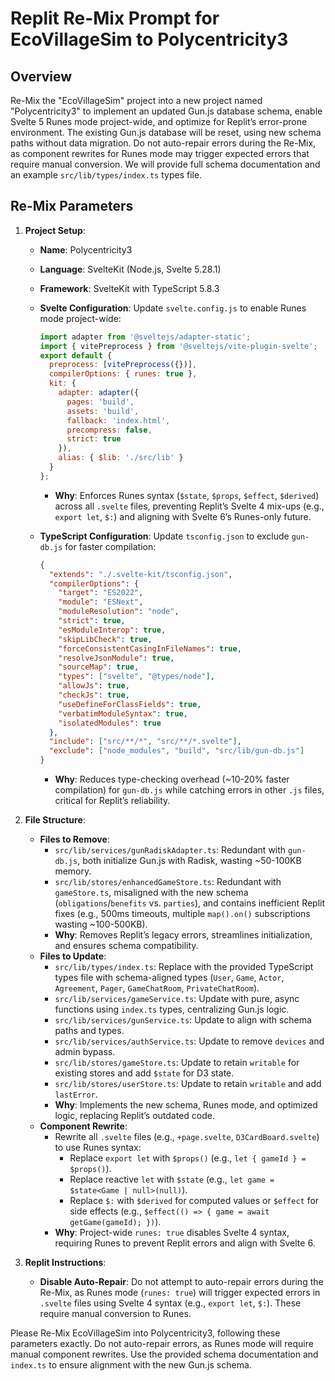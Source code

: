 # Replit Re-Mix Prompt for EcoVillageSim to Polycentricity3

## Overview

Re-Mix the "EcoVillageSim" project into a new project named "Polycentricity3" to implement an updated Gun.js database schema, enable Svelte 5 Runes mode project-wide, and optimize for Replit’s error-prone environment. The existing Gun.js database will be reset, using new schema paths without data migration. Do not auto-repair errors during the Re-Mix, as component rewrites for Runes mode may trigger expected errors that require manual conversion. We will provide full schema documentation and an example `src/lib/types/index.ts` types file.

## Re-Mix Parameters

1. **Project Setup**:

   - **Name**: Polycentricity3
   - **Language**: SvelteKit (Node.js, Svelte 5.28.1)
   - **Framework**: SvelteKit with TypeScript 5.8.3
   - **Svelte Configuration**: Update `svelte.config.js` to enable Runes mode project-wide:

     ```javascript
     import adapter from '@sveltejs/adapter-static';
     import { vitePreprocess } from '@sveltejs/vite-plugin-svelte';
     export default {
       preprocess: [vitePreprocess({})],
       compilerOptions: { runes: true },
       kit: {
         adapter: adapter({
           pages: 'build',
           assets: 'build',
           fallback: 'index.html',
           precompress: false,
           strict: true
         }),
         alias: { $lib: './src/lib' }
       }
     };
     ```
     - **Why**: Enforces Runes syntax (`$state`, `$props`, `$effect`, `$derived`) across all `.svelte` files, preventing Replit’s Svelte 4 mix-ups (e.g., `export let`, `$:`) and aligning with Svelte 6’s Runes-only future.
   - **TypeScript Configuration**: Update `tsconfig.json` to exclude `gun-db.js` for faster compilation:

     ```json
     {
       "extends": "./.svelte-kit/tsconfig.json",
       "compilerOptions": {
         "target": "ES2022",
         "module": "ESNext",
         "moduleResolution": "node",
         "strict": true,
         "esModuleInterop": true,
         "skipLibCheck": true,
         "forceConsistentCasingInFileNames": true,
         "resolveJsonModule": true,
         "sourceMap": true,
         "types": ["svelte", "@types/node"],
         "allowJs": true,
         "checkJs": true,
         "useDefineForClassFields": true,
         "verbatimModuleSyntax": true,
         "isolatedModules": true
       },
       "include": ["src/**/*", "src/**/*.svelte"],
       "exclude": ["node_modules", "build", "src/lib/gun-db.js"]
     }
     ```
     - **Why**: Reduces type-checking overhead (\~10-20% faster compilation) for `gun-db.js` while catching errors in other `.js` files, critical for Replit’s reliability.

2. **File Structure**:

   - **Files to Remove**:
     - `src/lib/services/gunRadiskAdapter.ts`: Redundant with `gun-db.js`, both initialize Gun.js with Radisk, wasting \~50-100KB memory.
     - `src/lib/stores/enhancedGameStore.ts`: Redundant with `gameStore.ts`, misaligned with the new schema (`obligations`/`benefits` vs. `parties`), and contains inefficient Replit fixes (e.g., 500ms timeouts, multiple `map().on()` subscriptions wasting \~100-500KB).
     - **Why**: Removes Replit’s legacy errors, streamlines initialization, and ensures schema compatibility.
   - **Files to Update**:
     - `src/lib/types/index.ts`: Replace with the provided TypeScript types file with schema-aligned types (`User`, `Game`, `Actor`, `Agreement`, `Pager`, `GameChatRoom`, `PrivateChatRoom`).
     - `src/lib/services/gameService.ts`: Update with pure, async functions using `index.ts` types, centralizing Gun.js logic.
     - `src/lib/services/gunService.ts`: Update to align with schema paths and types.
     - `src/lib/services/authService.ts`: Update to remove `devices` and admin bypass.
     - `src/lib/stores/gameStore.ts`: Update to retain `writable` for existing stores and add `$state` for D3 state.
     - `src/lib/stores/userStore.ts`: Update to retain `writable` and add `lastError`.
     - **Why**: Implements the new schema, Runes mode, and optimized logic, replacing Replit’s outdated code.
   - **Component Rewrite**:
     - Rewrite all `.svelte` files (e.g., `+page.svelte`, `D3CardBoard.svelte`) to use Runes syntax:
       - Replace `export let` with `$props()` (e.g., `let { gameId } = $props()`).
       - Replace reactive `let` with `$state` (e.g., `let game = $state<Game | null>(null)`).
       - Replace `$:` with `$derived` for computed values or `$effect` for side effects (e.g., `$effect(() => { game = await getGame(gameId); })`).
     - **Why**: Project-wide `runes: true` disables Svelte 4 syntax, requiring Runes to prevent Replit errors and align with Svelte 6.

3. **Replit Instructions**:

   - **Disable Auto-Repair**: Do not attempt to auto-repair errors during the Re-Mix, as Runes mode (`runes: true`) will trigger expected errors in `.svelte` files using Svelte 4 syntax (e.g., `export let`, `$:`). These require manual conversion to Runes.

Please Re-Mix EcoVillageSim into Polycentricity3, following these parameters exactly. Do not auto-repair errors, as Runes mode will require manual component rewrites. Use the provided schema documentation and `index.ts` to ensure alignment with the new Gun.js schema.

```